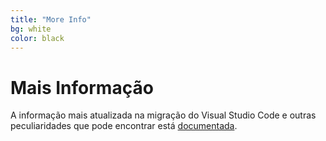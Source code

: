 ```yaml
---
title: "More Info"
bg: white
color: black
---
```


# Mais Informação
A informação mais atualizada na migração do Visual Studio Code e outras peculiaridades que pode encontrar está [documentada](https://github.com/VSCodium/vscodium/blob/master/docs/index.md).
